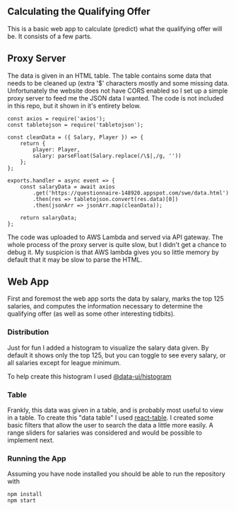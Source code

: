 ## Calculating the Qualifying Offer

This is a basic web app to calculate (predict) what the qualifying offer will be. It consists of a few parts.

## Proxy Server

The data is given in an HTML table. The table contains some data that needs to be cleaned up (extra '$' characters mostly and some missing data. Unfortunately the website does not have CORS enabled so I set up a simple proxy server to feed me the JSON data I wanted. The code is not included in this repo, but it shown in it's entirety below.

```
const axios = require('axios');
const tabletojson = require('tabletojson');

const cleanData = ({ Salary, Player }) => {
	return {
		player: Player,
		salary: parseFloat(Salary.replace(/\$|,/g, ''))
	};
};

exports.handler = async event => {
	const salaryData = await axios
		.get('https://questionnaire-148920.appspot.com/swe/data.html')
		.then(res => tabletojson.convert(res.data)[0])
		.then(jsonArr => jsonArr.map(cleanData));

	return salaryData;
};
```

The code was uploaded to AWS Lambda and served via API gateway. The whole process of the proxy server is quite slow, but I didn't get a chance to debug it. My suspicion is that AWS lambda gives you so little memory by default that it may be slow to parse the HTML.

## Web App

First and foremost the web app sorts the data by salary, marks the top 125 salaries, and computes the information necessary to determine the qualifying offer (as well as some other interesting tidbits).

### Distribution

Just for fun I added a histogram to visualize the salary data given. By default it shows only the top 125, but you can toggle to see every salary, or all salaries except for league minimum.

To help create this histogram I used [@data-ui/histogram](https://github.com/williaster/data-ui/tree/master/packages/histogram)

### Table

Frankly, this data was given in a table, and is probably most useful to view in a table.
To create this "data table" I used [react-table](https://react-table.js.org/). I created some basic filters that allow the user to search the data a little more easily. A range sliders for salaries was considered and would be possible to implement next.

### Running the App

Assuming you have node installed you should be able to run the repository with

```
npm install
npm start
```
